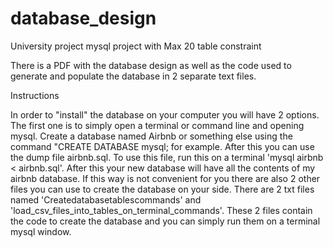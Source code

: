 # database_design

University project mysql project with Max 20 table constraint

There is a PDF with the database design as well as the code used to generate and populate the database in 2 separate text files.


Instructions

In order to "install" the database on your computer you will have 2 options.
The first one is to simply open a terminal or command line and opening mysql.
Create a database named Airbnb or something else using the command "CREATE DATABASE mysql; for example.
After this you can use the dump file airbnb.sql.
To use this file, run this on a terminal 'mysql airbnb < airbnb.sql'. 
After this your new database will have all the contents of my airbnb database.
If this way is not convenient for you there are also 2 other files you can use to create the database on your side.
There are 2 txt files named 'Createdatabasetablescommands' and 'load_csv_files_into_tables_on_terminal_commands'.
These 2 files contain the code to create the database and you can simply run them on a terminal mysql window.
